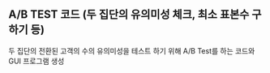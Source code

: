 ## A/B TEST 코드 (두 집단의 유의미성 체크, 최소 표본수 구하기 등)
두 집단의 전환된 고객의 수의 유의미성을 테스트 하기 위해 A/B Test를 하는 코드와 GUI 프로그램 생성

